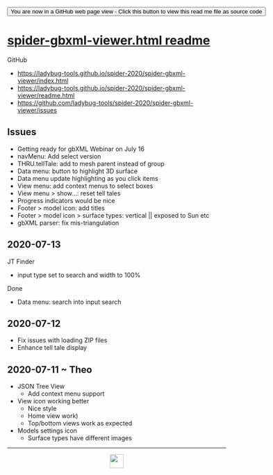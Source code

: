 <span style=display:none; >[You are now in a GitHub source code view - click this link to view Read Me file as a web page](https://ladybug-tools.github.io/spider-2020/#README.md "View file as a web page.") </span>

<div><input type=button onclick=window.location.href="https://github.com/ladybug-tools/spider-2020/tree/master/spider-gbxml-viewer"
value="You are now in a GitHub web page view - Click this button to view this read me file as source code" ></div>

# [spider-gbxml-viewer.html readme]( ./readme.html )

GitHub

* https://ladybug-tools.github.io/spider-2020/spider-gbxml-viewer/index.html
* https://ladybug-tools.github.io/spider-2020/spider-gbxml-viewer/readme.html
* https://github.com/ladybug-tools/spider-2020/spider-gbxml-viewer/issues


## Issues


* Getting ready for gbXML Webinar on July 16
* navMenu: Add select version
* THRU.tellTale: add to mesh parent instead of group
* Data menu: button to highlight 3D surface
* Data menu update highlighting as you click items
* View menu: add context menus to select boxes
* View menu > show...: reset tell tales
* Progress indicators would be nice
* Footer > model icon: add titles
* Footer > model icon > surface types: vertical || exposed to Sun etc
* gbXML parser: fix mis-triangulation


## 2020-07-13

JT Finder

* input type set to search and width to 100%

Done

* Data menu: search into input search

## 2020-07-12

* Fix issues with loading ZIP files
* Enhance tell tale display

## 2020-07-11 ~ Theo

* JSON Tree View
    * Add context menu support
* View icon working better
    * Nice style
    * Home view work)
    * Top/bottom views work as expected
* Models settings icon
    * Surface types have different images

---

<center><img title="" height="32" width="32" src="https://ladybug.tools/artwork/icons_bugs/ico/spider.ico" ></center>
